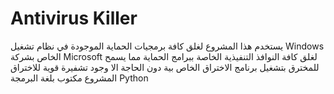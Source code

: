 # Antivirus Killer 

يستخدم هذا المشروع لغلق كافة برمجيات الحماية الموجودة في نظام تشغيل Windows الخاص بشركة Microsoft 
لغلق كافة النوافذ التنفيذية الخاصة ببرامج الحماية 
مما يسمح للمخترق بتشغيل برنامج الاختراق الخاص بية دون الحاجة الا وجود تشفيرة قوية للاختراق
المشروع مكتوب بلغة البرمجة Python

